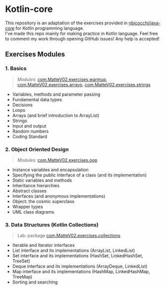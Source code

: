 # Kotlin-core

This repository is an adaptation of the exercises provided in [nbicocchi/java-core](https://github.com/nbicocchi/java-core/tree/main) for Kotlin programming language.  
I've made this repo mainly for making practice in Kotlin language. Feel free to comment my work through opening GitHub issues! Any help is accepted!

## Exercises Modules
### 1. Basics
> _Modules_: [com.MatteV02.exercises.warmup](com/MatteV02/exercises/warmup), [com.MatteV02.exercises.arrays](com/MatteV02/exercises/arrays), [com.MatteV02.exercises.strings](com/MatteV02/exercises/strings)
- Variables, methods and parameter passing
- Fundamental data types
- Decisions
- Loops
- Arrays (and brief introduction to ArrayList)
- Strings
- Input and output
- Random numbers
- Coding Standard

### 2. Object Oriented Design
> _Modules_: [com.MatteV02.exercises.oop](com/MatteV02/exercises/oop)

* Instance variables and encapsulation
* Specifying the public interface of a class (and its implementation)
* Static variables and methods
* Inheritance hierarchies
* Abstract classes
* Interfaces (and anonymous implementations)
* Object: the cosmic superclass
* Wrapper types
* UML class diagrams 

### 3. Data Structures (Kotlin Collections)

> Lab: package [com.MatteV02.exercises.collections](com/MatteV02/exercises/collections)

* Iterable and Iterator interfaces
* List interface and its implementations (ArrayList, LinkedList)
* Set interface and its implementations (HashSet, LinkedHashSet, TreeSet)
* Deque interface and its implementations (ArrayDeque, LinkedList)
* Map interface and its implementations (HashMap, LinkedHashMap, TreeMap)
* Sorting and searching